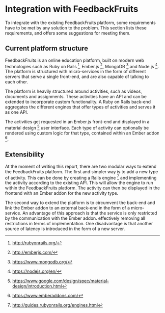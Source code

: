 # Integration with FeedbackFruits

To integrate with the existing FeedbackFruits platform, some requirements have to be met by any solution to the problem. This section lists these requirements, and offers some suggestions for meeting them.

## Current platform structure

FeedbackFruits is an online education platform, built on modern web technologies such as Ruby on Rails [^rubyonrails], Ember.js [^emberjs], MongoDB [^mongodb] and Node.js [^nodejs]. The platform is structured with micro-services in the form of different servers that serve a single front-end, and are also capable of talking to each other.

The platform is heavily structured around activities, such as videos, documents and assignments. These activities have an API and can be extended to incorporate custom functionality. A Ruby on Rails back-end aggregates the different engines that offer types of activities and serves it as one API.

The activities get requested in an Ember.js front-end and displayed in a material design [^materialdesign] user interface. Each type of activity can optionally be rendered using custom logic for that type, contained within an Ember addon [^emberaddon].

## Extensibility

At the moment of writing this report, there are two modular ways to extend the FeedbackFruits platform. The first and simpler way is to add a new type of activity. This can be done by creating a Rails engine [^railsengine] and implementing the activity according to the existing API. This will allow the engine to run within the FeedbackFruits platform. The activity can then be displayed in the frontend with an Ember addon for the new activity type.

The second way to extend the platform is to circumvent the back-end and link the Ember addon to an external back-end in the form of a micro-service. An advantage of this approach is that the service is only restricted by the communication with the Ember addon. effectively removing all restrictions in terms of implementation. One disadvantage is that another source of latency is introduced in the form of a new server.

[^rubyonrails]: http://rubyonrails.org/
[^emberjs]: http://emberjs.com/
[^mongodb]: https://www.mongodb.org/
[^nodejs]: https://nodejs.org/en/
[^materialdesign]: https://www.google.com/design/spec/material-design/introduction.html
[^railsengine]: http://guides.rubyonrails.org/engines.html
[^emberaddon]: https://www.emberaddons.com/
